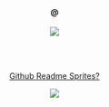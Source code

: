 <h4 align="center">@</h4>
<p align="center">
  <a href="https://pixelbeard.co" title="PixelBeard">
    <img src="https://pixel8d-api.herokuapp.com/svg/pixelbeard?size=5" />
  </a>
</p>
<br />
<br />
<p align="center">
  <a href="https://pixel8d.herokuapp.com/">Github Readme Sprites?</a>
</p>
<p align="center"><img src="https://pixel8d-api.herokuapp.com/svg/link?size=5" /> </p>

<!-- <img src="https://vellum-app.herokuapp.com/embed/image" referrerpolicy="unsafe-url" /> -->
